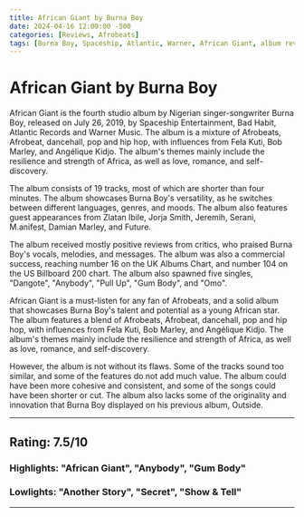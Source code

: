 ```yaml
---
title: African Giant by Burna Boy
date: 2024-04-16 12:00:00 -500
categories: [Reviews, Afrobeats]
tags: [Burna Boy, Spaceship, Atlantic, Warner, African Giant, album review]
---
```


# African Giant by Burna Boy

African Giant is the fourth studio album by Nigerian singer-songwriter Burna Boy, released on July 26, 2019, by Spaceship Entertainment, Bad Habit, Atlantic Records and Warner Music. The album is a mixture of Afrobeats, Afrobeat, dancehall, pop and hip hop, with influences from Fela Kuti, Bob Marley, and Angélique Kidjo. The album's themes mainly include the resilience and strength of Africa, as well as love, romance, and self-discovery.

The album consists of 19 tracks, most of which are shorter than four minutes. The album showcases Burna Boy's versatility, as he switches between different languages, genres, and moods. The album also features guest appearances from Zlatan Ibile, Jorja Smith, Jeremih, Serani, M.anifest, Damian Marley, and Future.

The album received mostly positive reviews from critics, who praised Burna Boy's vocals, melodies, and messages. The album was also a commercial success, reaching number 16 on the UK Albums Chart, and number 104 on the US Billboard 200 chart. The album also spawned five singles, "Dangote", "Anybody", "Pull Up", "Gum Body", and "Omo".

African Giant is a must-listen for any fan of Afrobeats, and a solid album that showcases Burna Boy's talent and potential as a young African star. The album features a blend of Afrobeats, Afrobeat, dancehall, pop and hip hop, with influences from Fela Kuti, Bob Marley, and Angélique Kidjo. The album's themes mainly include the resilience and strength of Africa, as well as love, romance, and self-discovery.

However, the album is not without its flaws. Some of the tracks sound too similar, and some of the features do not add much value. The album could have been more cohesive and consistent, and some of the songs could have been shorter or cut. The album also lacks some of the originality and innovation that Burna Boy displayed on his previous album, Outside.

---

## Rating: 7.5/10

### Highlights: "African Giant", "Anybody", "Gum Body"

### Lowlights: "Another Story", "Secret", "Show & Tell"

---
